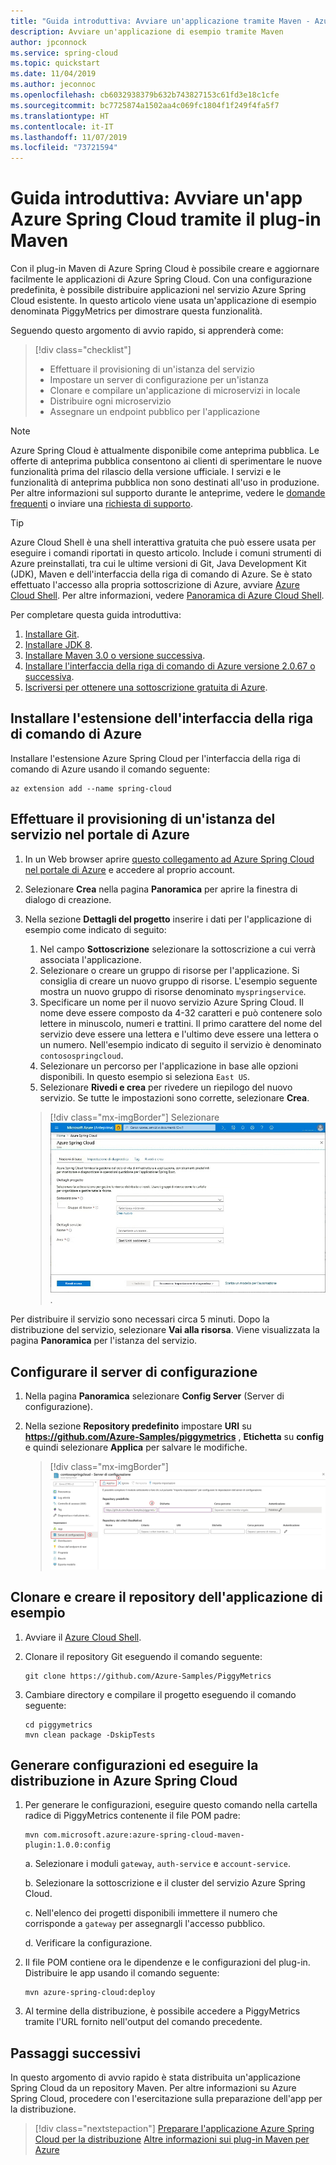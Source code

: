 ```yaml
---
title: "Guida introduttiva: Avviare un'applicazione tramite Maven - Azure Spring Cloud"
description: Avviare un'applicazione di esempio tramite Maven
author: jpconnock
ms.service: spring-cloud
ms.topic: quickstart
ms.date: 11/04/2019
ms.author: jeconnoc
ms.openlocfilehash: cb6032938379b632b743827153c61fd3e18c1cfe
ms.sourcegitcommit: bc7725874a1502aa4c069fc1804f1f249f4fa5f7
ms.translationtype: HT
ms.contentlocale: it-IT
ms.lasthandoff: 11/07/2019
ms.locfileid: "73721594"
---
```

# <a name="quickstart-launch-an-azure-spring-cloud-app-using-the-maven-plug-in"></a>Guida introduttiva: Avviare un'app Azure Spring Cloud tramite il plug-in Maven

Con il plug-in Maven di Azure Spring Cloud è possibile creare e aggiornare facilmente le applicazioni di Azure Spring Cloud. Con una configurazione predefinita, è possibile distribuire applicazioni nel servizio Azure Spring Cloud esistente. In questo articolo viene usata un'applicazione di esempio denominata PiggyMetrics per dimostrare questa funzionalità.

Seguendo questo argomento di avvio rapido, si apprenderà come:

> [!div class="checklist"]
> * Effettuare il provisioning di un'istanza del servizio
> * Impostare un server di configurazione per un'istanza
> * Clonare e compilare un'applicazione di microservizi in locale
> * Distribuire ogni microservizio
> * Assegnare un endpoint pubblico per l'applicazione

>[!Note]
> Azure Spring Cloud è attualmente disponibile come anteprima pubblica. Le offerte di anteprima pubblica consentono ai clienti di sperimentare le nuove funzionalità prima del rilascio della versione ufficiale.  I servizi e le funzionalità di anteprima pubblica non sono destinati all'uso in produzione.  Per altre informazioni sul supporto durante le anteprime, vedere le [domande frequenti](https://azure.microsoft.com/support/faq/) o inviare una [richiesta di supporto](https://docs.microsoft.com/azure/azure-supportability/how-to-create-azure-support-request).


>[!TIP]
> Azure Cloud Shell è una shell interattiva gratuita che può essere usata per eseguire i comandi riportati in questo articolo. Include i comuni strumenti di Azure preinstallati, tra cui le ultime versioni di Git, Java Development Kit (JDK), Maven e dell'interfaccia della riga di comando di Azure. Se è stato effettuato l'accesso alla propria sottoscrizione di Azure, avviare [Azure Cloud Shell](https://shell.azure.com). Per altre informazioni, vedere [Panoramica di Azure Cloud Shell](../cloud-shell/overview.md).

Per completare questa guida introduttiva:

1. [Installare Git](https://git-scm.com/).
2. [Installare JDK 8](https://docs.microsoft.com/java/azure/jdk/?view=azure-java-stable).
3. [Installare Maven 3.0 o versione successiva](https://maven.apache.org/download.cgi).
4. [Installare l'interfaccia della riga di comando di Azure versione 2.0.67 o successiva](https://docs.microsoft.com/cli/azure/install-azure-cli?view=azure-cli-latest).
5. [Iscriversi per ottenere una sottoscrizione gratuita di Azure](https://azure.microsoft.com/free/).

## <a name="install-the-azure-cli-extension"></a>Installare l'estensione dell'interfaccia della riga di comando di Azure

Installare l'estensione Azure Spring Cloud per l'interfaccia della riga di comando di Azure usando il comando seguente:

```Azure CLI
az extension add --name spring-cloud
```

## <a name="provision-a-service-instance-on-the-azure-portal"></a>Effettuare il provisioning di un'istanza del servizio nel portale di Azure

1. In un Web browser aprire [questo collegamento ad Azure Spring Cloud nel portale di Azure](https://ms.portal.azure.com/#create/Microsoft.AppPlatform) e accedere al proprio account.

1. Selezionare **Crea** nella pagina **Panoramica** per aprire la finestra di dialogo di creazione.

1. Nella sezione **Dettagli del progetto** inserire i dati per l'applicazione di esempio come indicato di seguito:

    1. Nel campo **Sottoscrizione** selezionare la sottoscrizione a cui verrà associata l'applicazione.
    1. Selezionare o creare un gruppo di risorse per l'applicazione. Si consiglia di creare un nuovo gruppo di risorse.  L'esempio seguente mostra un nuovo gruppo di risorse denominato `myspringservice`.
    1. Specificare un nome per il nuovo servizio Azure Spring Cloud.  Il nome deve essere composto da 4-32 caratteri e può contenere solo lettere in minuscolo, numeri e trattini. Il primo carattere del nome del servizio deve essere una lettera e l'ultimo deve essere una lettera o un numero.  Nell'esempio indicato di seguito il servizio è denominato `contosospringcloud`.
    1. Selezionare un percorso per l'applicazione in base alle opzioni disponibili.  In questo esempio si seleziona `East US`.
    1. Selezionare **Rivedi e crea** per rivedere un riepilogo del nuovo servizio.  Se tutte le impostazioni sono corrette, selezionare **Crea**.

    > [!div class="mx-imgBorder"]
    > Selezionare ![Rivedi e crea](media/maven-qs-review-create.jpg).

Per distribuire il servizio sono necessari circa 5 minuti. Dopo la distribuzione del servizio, selezionare **Vai alla risorsa**. Viene visualizzata la pagina **Panoramica** per l'istanza del servizio.

## <a name="set-up-your-configuration-server"></a>Configurare il server di configurazione

1. Nella pagina **Panoramica** selezionare **Config Server** (Server di configurazione).
1. Nella sezione **Repository predefinito** impostare **URI** su **https://github.com/Azure-Samples/piggymetrics** , **Etichetta** su **config** e quindi selezionare **Applica** per salvare le modifiche.

    > [!div class="mx-imgBorder"]
    > ![Definire e applicare le impostazioni di configurazione](media/maven-qs-apply-config.jpg)

## <a name="clone-and-build-the-sample-application-repository"></a>Clonare e creare il repository dell'applicazione di esempio

1. Avviare il [Azure Cloud Shell](https://shell.azure.com).

1. Clonare il repository Git eseguendo il comando seguente:

    ```azurecli
    git clone https://github.com/Azure-Samples/PiggyMetrics
    ```
  
1. Cambiare directory e compilare il progetto eseguendo il comando seguente:

    ```azurecli
    cd piggymetrics
    mvn clean package -DskipTests
    ```

## <a name="generate-configurations-and-deploy-to-the-azure-spring-cloud"></a>Generare configurazioni ed eseguire la distribuzione in Azure Spring Cloud

1. Per generare le configurazioni, eseguire questo comando nella cartella radice di PiggyMetrics contenente il file POM padre:

    ```azurecli
    mvn com.microsoft.azure:azure-spring-cloud-maven-plugin:1.0.0:config
    ```

    a. Selezionare i moduli `gateway`, `auth-service` e `account-service`.

    b. Selezionare la sottoscrizione e il cluster del servizio Azure Spring Cloud.

    c. Nell'elenco dei progetti disponibili immettere il numero che corrisponde a `gateway` per assegnargli l'accesso pubblico.
    
    d. Verificare la configurazione.

1. Il file POM contiene ora le dipendenze e le configurazioni del plug-in. Distribuire le app usando il comando seguente:

   ```azurecli
   mvn azure-spring-cloud:deploy
   ```

1. Al termine della distribuzione, è possibile accedere a PiggyMetrics tramite l'URL fornito nell'output del comando precedente.

## <a name="next-steps"></a>Passaggi successivi

In questo argomento di avvio rapido è stata distribuita un'applicazione Spring Cloud da un repository Maven. Per altre informazioni su Azure Spring Cloud, procedere con l'esercitazione sulla preparazione dell'app per la distribuzione.

> [!div class="nextstepaction"]
> [Preparare l'applicazione Azure Spring Cloud per la distribuzione](spring-cloud-tutorial-prepare-app-deployment.md)
> [Altre informazioni sui plug-in Maven per Azure](https://github.com/microsoft/azure-maven-plugin)
